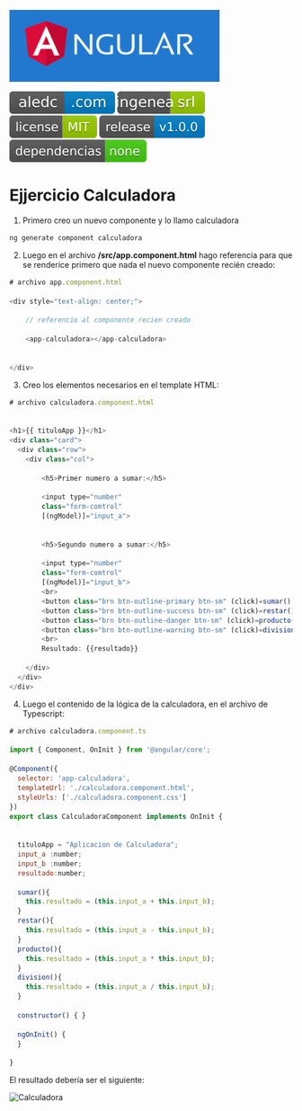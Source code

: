 ![Angular](https://github.com/aledc7/Angular/blob/master/resources/angular.png?raw=true)


[![aledc.tk](https://github.com/aledc7/Scrum-Certification/blob/master/recursos/aledc.com.svg)](https://aledc.tk)
[![ingenea.com.ar](https://github.com/aledc7/Scrum-Certification/blob/master/recursos/ingenea.svg)](http://ingenea.com.ar)
[![License](https://github.com/aledc7/Scrum-Certification/blob/master/recursos/mit-license.svg)](https://aledc.com)
[![GitHub release](https://github.com/aledc7/Scrum-Certification/blob/master/recursos/release.svg)](https://aledc.com)
[![Dependencies](https://github.com/aledc7/Scrum-Certification/blob/master/recursos/dependencias-none.svg)](https://aledc.com)

# Ejjercicio Calculadora


1.  Primero creo un nuevo componente y lo llamo calculadora
```js
ng generate component calculadora
````

2. Luego en el archivo __/src/app.component.html__  hago referencia para que se renderice primero que nada el nuevo componente recién creado:


```js
# archivo app.component.html

<div style="text-align: center;">
    
    // referencio al componente recien creado
    
    <app-calculadora></app-calculadora>
    
    
</div>

````
3. Creo los elementos necesarios en el template HTML:

```js
# archivo calculadora.component.html


<h1>{{ tituloApp }}</h1>
<div class="card">
  <div class="row">
    <div class="col">

        <h5>Primer numero a sumar:</h5>

        <input type="number"
        class="form-comtrol"
        [(ngModel)]="input_a">


        <h5>Segundo numero a sumar:</h5>

        <input type="number"
        class="form-comtrol"
        [(ngModel)]="input_b">
        <br>
        <button class="brn btn-outline-primary btn-sm" (click)=sumar()  >sumar</button>
        <button class="brn btn-outline-success btn-sm" (click)=restar()  >restar</button>
        <button class="brn btn-outline-danger btn-sm" (click)=producto()  >producto</button>
        <button class="brn btn-outline-warning btn-sm" (click)=division()  >division</button>
        <br>
        Resultado: {{resultado}}

    </div>
  </div>
</div>


````

4. Luego el contenido de la lógica de la calculadora, en el archivo de Typescript:
```js
# archivo calculadora.component.ts

import { Component, OnInit } from '@angular/core';

@Component({
  selector: 'app-calculadora',
  templateUrl: './calculadora.component.html',
  styleUrls: ['./calculadora.component.css']
})
export class CalculadoraComponent implements OnInit {


  tituloApp = "Aplicacion de Calculadora";
  input_a :number;
  input_b :number;
  resultado:number;

  sumar(){
    this.resultado = (this.input_a + this.input_b);
  }
  restar(){
    this.resultado = (this.input_a - this.input_b);
  }
  producto(){
    this.resultado = (this.input_a * this.input_b);
  }
  division(){
    this.resultado = (this.input_a / this.input_b);
  }

  constructor() { }

  ngOnInit() {
  }

}
````

El resultado debería ser el siguiente:   

![Calculadora](https://github.com/aledc7/Angular/blob/master/resources/calculadora.png?raw=true)





